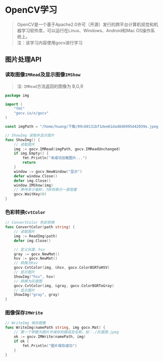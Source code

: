 # OpenCV学习

> OpenCV是一个基于Apache2.0许可（开源）发行的跨平台计算机视觉和机器学习软件库，可以运行在Linux、Windows、Android和Mac OS操作系统上。    
> 注：该学习内容使用gocv进行学习
## 图片处理API

### 读取图像`IMRead`及显示图像`IMShow`

> 注: `IMRead`方法返回的图像为 B,G,R

```go
package img

import (
	"fmt"
	"gocv.io/x/gocv"
)

const imgPath = "/home/huang/下载/09c60131bf1dee61dad8d6995d42059e.jpeg"

// ShowImg 读取并显示图片
func ShowImg() {
	// 读取图片
	img := gocv.IMRead(imgPath, gocv.IMReadUnchanged)
	if img.Empty() {
		fmt.Println("未成功加载图片...")
		return
	}
	window := gocv.NewWindow("显示")
	defer window.Close()
	defer img.Close()
	window.IMShow(img)
	// 等待多少毫秒，为0则表示一直阻塞
	gocv.WaitKey(0)
}
```

### 色彩转换`CvtColor`

```go
// ConvertColor 色彩转换
func ConvertColor(path string) {
	// 读取图片
	img := ReadImg(path)
	defer img.Close()

	// 定义灰度、hsv
	gray := gocv.NewMat()
	hsv := gocv.NewMat()
	// 转换为hsv
	gocv.CvtColor(img, &hsv, gocv.ColorBGRToHSV)
	// 显示图片
	ShowImg("hsv", hsv)
	// 转换为灰度图
	gocv.CvtColor(img, &gray, gocv.ColorBGRToGray)
	// 显示图片
	ShowImg("gray", gray)
}
```

### 图像保存`IMWrite`
```go
// WriteImg 保存图像
func WriteImg(namePath string, img gocv.Mat) {
	// 第一个参数为图片许保存的路径及名称，如：./灰度图.jpeg
	ok := gocv.IMWrite(namePath, img)
	if ok {
		fmt.Println("图片保存成功")
	}
}
```